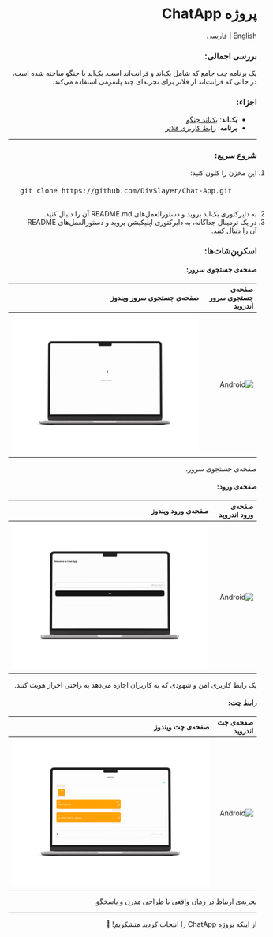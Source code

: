 <div dir="rtl" style="direction: rtl;text-align:right">

# پروژه ChatApp
[English](README.md) | [فارسی](README-fa.md)
### بررسی اجمالی:
یک برنامه چت جامع که شامل بک‌اند و فرانت‌اند است. بک‌اند با جنگو ساخته شده است، در حالی که فرانت‌اند از فلاتر برای تجربه‌ای چند پلتفرمی استفاده می‌کند.

### اجزاء:
- **بک‌اند**: [بک‌اند جنگو](backend/README.md)
- **برنامه**: [رابط کاربری فلاتر](application/README.md)

---

### شروع سریع:
<ol style="direction: ltr; text-align: right;">
  <li dir="rtl">
    این مخزن را کلون کنید:
   <pre style="margin-top:20px;text-align:left">
   git clone https://github.com/DivSlayer/Chat-App.git
   </pre>
  </li>
  <li dir="rtl">
    به دایرکتوری بک‌اند بروید و دستورالعمل‌های README.md آن را دنبال کنید.
  </li>
  <li dir="rtl">
    در یک ترمینال جداگانه، به دایرکتوری اپلیکیشن بروید و دستورالعمل‌های README آن را دنبال کنید.
  </li>
</ol>

### اسکرین‌شات‌ها:

#### صفحه‌ی جستجوی سرور:
| صفحه‌ی جستجوی سرور اندروید | صفحه‌ی جستجوی سرور ویندوز |
|----------------------|----------------------|
| <img src="./mockups/server_finder_android_m.png" alt="Android" /> | <img src="./mockups/server_finder_windows_m.png" alt="Windows" /> |

صفحه‌ی جستجوی سرور.

#### صفحه‌ی ورود:
| صفحه‌ی ورود اندروید | صفحه‌ی ورود ویندوز |
|----------------------|----------------------|
| <img src="./mockups/login-android-m.png" alt="Android" /> | <img src=".\mockups\login-windows-m.png" alt="Windows" /> |

یک رابط کاربری امن و شهودی که به کاربران اجازه می‌دهد به راحتی احراز هویت کنند.

#### رابط چت:
| صفحه‌ی چت اندروید | صفحه‌ی چت ویندوز |
|----------------------|----------------------|
| <img src="./mockups/chat_screen_android-m.png" alt="Android" /> | <img src="./mockups/chat_screen_windows-m.png" alt="Windows" /> |

تجربه‌ی ارتباط در زمان واقعی با طراحی مدرن و پاسخگو.

---

از اینکه پروژه ChatApp را انتخاب کردید متشکریم! 🚀
</div>
